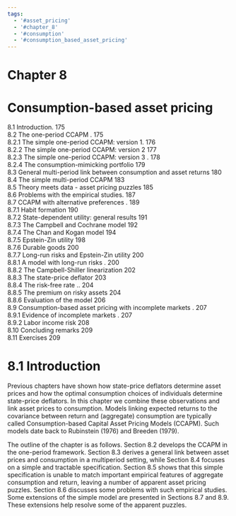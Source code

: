 ```yaml
---
tags:
  - '#asset_pricing'
  - '#chapter_8'
  - '#consumption'
  - '#consumption_based_asset_pricing'
---
```

# Chapter 8  

# Consumption-based asset pricing  
8.1 Introduction. 175   
8.2 The one-period CCAPM . 175   
8.2.1 The simple one-period CCAPM: version 1. 176   
8.2.2 The simple one-period CCAPM: version 2 177   
8.2.3 The simple one-period CCAPM: version 3 . 178   
8.2.4 The consumption-mimicking portfolio 179   
8.3 General multi-period link between consumption and asset returns 180   
8.4 The simple multi-period CCAPM 183   
8.5 Theory meets data - asset pricing puzzles 185   
8.6 Problems with the empirical studies. 187   
8.7 CCAPM with alternative preferences . 189   
8.7.1 Habit formation 190   
8.7.2 State-dependent utility: general results 191   
8.7.3 The Campbell and Cochrane model 192   
8.7.4 The Chan and Kogan model 194   
8.7.5 Epstein-Zin utility 198   
8.7.6 Durable goods 200   
8.7.7 Long-run risks and Epstein-Zin utility 200   
8.8.1 A model with long-run risks . 200   
8.8.2 The Campbell-Shiller linearization 202   
8.8.3 The state-price deflator 203   
8.8.4 The risk-free rate .. 204   
8.8.5 The premium on risky assets 204   
8.8.6 Evaluation of the model 206   
8.9 Consumption-based asset pricing with incomplete markets . 207   
8.9.1 Evidence of incomplete markets . 207   
8.9.2 Labor income risk 208   
8.10 Concluding remarks 209   
8.11 Exercises 209  


# 8.1 Introduction  

Previous chapters have shown how state-price deflators determine asset prices and how the optimal consumption choices of individuals determine state-price deflators. In this chapter we combine these observations and link asset prices to consumption. Models linking expected returns to the covariance between return and (aggregate) consumption are typically called Consumption-based Capital Asset Pricing Models (CCAPM). Such models date back to Rubinstein (1976) and Breeden (1979).  

The outline of the chapter is as follows. Section 8.2 develops the CCAPM in the one-period framework. Section 8.3 derives a general link between asset prices and consumption in a multiperiod setting, while Section 8.4 focuses on a simple and tractable specification. Section 8.5 shows that this simple specification is unable to match important empirical features of aggregate consumption and return, leaving a number of apparent asset pricing puzzles. Section 8.6 discusses some problems with such empirical studies. Some extensions of the simple model are presented in Sections 8.7 and 8.9. These extensions help resolve some of the apparent puzzles.  
